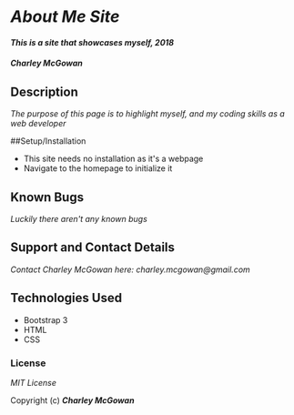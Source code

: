 # _About Me Site_
#### _This is a site that showcases myself, 2018_
#### _**Charley McGowan**_

## Description

_The purpose of this page is to highlight myself, and my coding skills as a web developer_

##Setup/Installation 

* This site needs no installation as it's a webpage
* Navigate to the homepage to initialize it

## Known Bugs

_Luckily there aren't any known bugs_

## Support and Contact Details

_Contact Charley McGowan here: charley.mcgowan@gmail.com_

## Technologies Used

* Bootstrap 3
* HTML
* CSS

### License

*MIT License*

Copyright (c) **_Charley McGowan_**